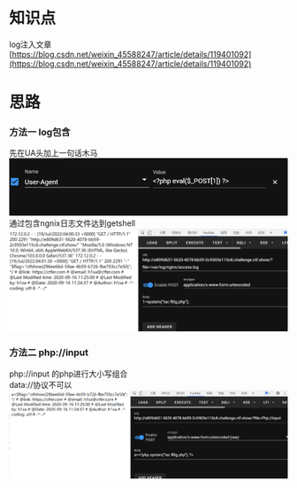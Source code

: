 # 知识点
log注入文章<br />[https://blog.csdn.net/weixin_45588247/article/details/119401092](https://blog.csdn.net/weixin_45588247/article/details/119401092)
# 思路
### 方法一 log包含
先在UA头加上一句话木马<br />![image.png](./images/20231018_0001241359.png)<br />通过包含ngnix日志文件达到getshell<br />![image.png](./images/20231018_0001255800.png)
### 方法二 php://input
php://input 的php进行大小写组合<br />data://协议不可以<br />![image.png](./images/20231018_0001266572.png)
